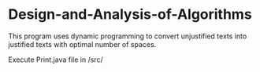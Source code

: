 # Design-and-Analysis-of-Algorithms

This program uses dynamic programming to convert unjustified texts into justified texts with optimal number of spaces.

Execute Print.java file in /src/
